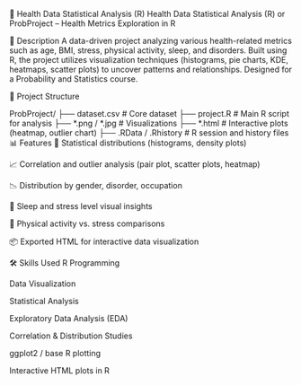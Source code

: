 📌 Health Data Statistical Analysis (R)
Health Data Statistical Analysis (R)
or
ProbProject – Health Metrics Exploration in R

📝 Description
A data-driven project analyzing various health-related metrics such as age, BMI, stress, physical activity, sleep, and disorders. Built using R, the project utilizes visualization techniques (histograms, pie charts, KDE, heatmaps, scatter plots) to uncover patterns and relationships. Designed for a Probability and Statistics course.

📁 Project Structure

ProbProject/
├── dataset.csv                     # Core dataset
├── project.R                       # Main R script for analysis
├── *.png / *.jpg                  # Visualizations
├── *.html                         # Interactive plots (heatmap, outlier chart)
├── .RData / .Rhistory             # R session and history files
📊 Features
🧮 Statistical distributions (histograms, density plots)

📈 Correlation and outlier analysis (pair plot, scatter plots, heatmap)

📉 Distribution by gender, disorder, occupation

🛌 Sleep and stress level visual insights

🏃 Physical activity vs. stress comparisons

📦 Exported HTML for interactive data visualization

🛠️ Skills Used
R Programming

Data Visualization

Statistical Analysis

Exploratory Data Analysis (EDA)

Correlation & Distribution Studies

ggplot2 / base R plotting

Interactive HTML plots in R

